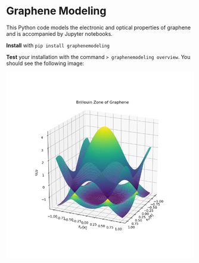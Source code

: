 # Graphene Modeling

This Python code models the electronic and optical properties of graphene and is accompanied by Jupyter notebooks.

**Install** with `pip install graphenemodeling`

**Test** your installation with the command `> graphenemodeling overview`. You should see the following image:

![](notebooks\Graphene\images\overview.png)